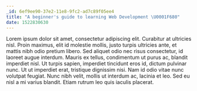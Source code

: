 ```yaml
---
_id: 6ef9ee90-37e2-11e8-9fc2-ad7c89f05ee4
title: "A beginner's guide to learning Web Development \U0001F680"
date: 1522830630
---
```

Lorem ipsum dolor sit amet, consectetur adipiscing elit. Curabitur at ultricies nisl. Proin maximus, elit id molestie mollis, justo turpis ultricies ante, et mattis nibh odio pretium libero. Sed aliquet odio nec risus consectetur, id laoreet augue interdum. Mauris ex tellus, condimentum ut purus ac, blandit imperdiet nisl. Ut turpis sapien, imperdiet tincidunt eros id, dictum pulvinar nunc. Ut ut imperdiet erat, tristique dignissim nisi. Nam id odio vitae nunc volutpat feugiat. Nunc nibh velit, mollis ut interdum ac, lacinia et leo. Sed eu nisl a mi varius blandit. Etiam rutrum leo quis iaculis placerat.
